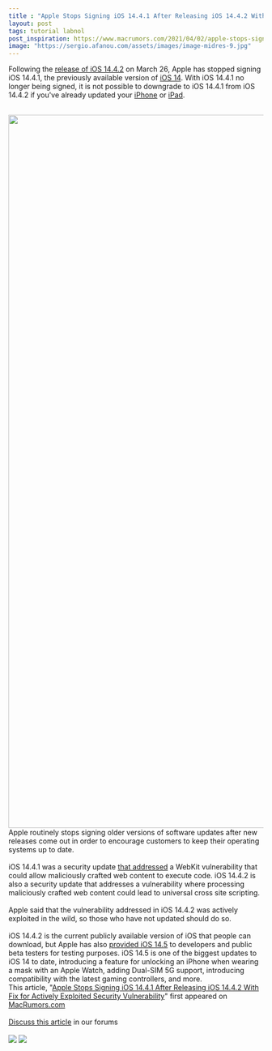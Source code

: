 ```yaml
---
title : "Apple Stops Signing iOS 14.4.1 After Releasing iOS 14.4.2 With Fix for Actively Exploited Security Vulnerability"
layout: post
tags: tutorial labnol
post_inspiration: https://www.macrumors.com/2021/04/02/apple-stops-signing-ios-14-4-1-2/
image: "https://sergio.afanou.com/assets/images/image-midres-9.jpg"
---
```


Following the <a href="https://www.macrumors.com/2021/03/26/apple-releases-ios-14-4-2-with-security-fixes/">release of iOS 14.4.2</a> on March 26, Apple has stopped signing iOS 14.4.1, the previously available version of <a href="https://www.macrumors.com/roundup/ios-14/">iOS 14</a>. With iOS 14.4.1 no longer being signed, it is not possible to downgrade to iOS 14.4.1 from iOS 14.4.2 if you've already updated your <a href="https://www.macrumors.com/guide/iphone/">iPhone</a> or <a href="https://www.macrumors.com/roundup/ipad/">iPad</a>.
<br/>

<br/>
<img src="https://images.macrumors.com/article-new/2021/03/iOS-14.4.2-on-phone-icon-fix.jpg" alt="" width="2500" height="1407" class="aligncenter size-full wp-image-791074" />
<br/>
Apple routinely stops signing older versions of software updates after new releases come out in order to encourage customers to keep their operating systems up to date.
<br/>

<br/>
iOS 14.4.1 was a security update <a href="https://www.macrumors.com/2021/03/08/apple-releases-ios-14-4-1/">that addressed</a> a WebKit vulnerability that could allow maliciously crafted web content to execute code. iOS 14.4.2 is also a security update that addresses a vulnerability where processing maliciously crafted web content could lead to universal cross site scripting.
<br/>

<br/>
Apple said that the vulnerability addressed in iOS 14.4.2 was actively exploited in the wild, so those who have not updated should do so.
<br/>

<br/>
iOS 14.4.2 is the current publicly available version of iOS that people can download, but Apple has also <a href="https://www.macrumors.com/guide/everything-new-in-ios-14-5-beta/">provided iOS 14.5</a> to developers and public beta testers for testing purposes. iOS 14.5 is one of the biggest updates to ‌‌&zwnj;iOS 14&zwnj;‌‌ to date, introducing a feature for unlocking an ‌&zwnj;iPhone&zwnj;‌ when wearing a mask with an Apple Watch, adding Dual-SIM 5G support, introducing compatibility with the latest gaming controllers, and more.<br/>This article, &quot;<a href="https://www.macrumors.com/2021/04/02/apple-stops-signing-ios-14-4-1-2/">Apple Stops Signing iOS 14.4.1 After Releasing iOS 14.4.2 With Fix for Actively Exploited Security Vulnerability</a>&quot; first appeared on <a href="https://www.macrumors.com">MacRumors.com</a><br/><br/><a href="https://forums.macrumors.com/threads/apple-stops-signing-ios-14-4-1-after-releasing-ios-14-4-2-with-fix-for-actively-exploited-security-vulnerability.2290437/">Discuss this article</a> in our forums<br/><br/><div class="feedflare">
<a href="http://feeds.macrumors.com/~ff/MacRumors-All?a=yZTCZChoVMA:Hs5kzKaBNJA:6W8y8wAjSf4"><img src="http://feeds.feedburner.com/~ff/MacRumors-All?d=6W8y8wAjSf4" border="0"></img></a> <a href="http://feeds.macrumors.com/~ff/MacRumors-All?a=yZTCZChoVMA:Hs5kzKaBNJA:qj6IDK7rITs"><img src="http://feeds.feedburner.com/~ff/MacRumors-All?d=qj6IDK7rITs" border="0"></img></a>
</div><img src="http://feeds.feedburner.com/~r/MacRumors-All/~4/yZTCZChoVMA" height="1" width="1" alt=""/>